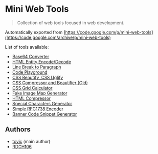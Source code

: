 Mini Web Tools
==============

> Collection of web tools focused in web development.

Automatically exported from [https://code.google.com/p/mini-web-tools](https://code.google.com/archive/p/mini-web-tools)

List of tools available:

 - [Base64 Converter](https://rawgit.com/tovic/mini-web-tools/master/converter.base64.html)
 - [HTML Entity Encode/Decode](https://rawgit.com/tovic/mini-web-tools/master/converter.entity.html)
 - [Line Break to Paragraph](https://rawgit.com/tovic/mini-web-tools/master/converter.line-break.html)
 - [Code Playground](https://rawgit.com/tovic/mini-web-tools/master/code-playground.html)
 - [CSS Beautify, CSS Uglify](https://rawgit.com/tovic/mini-web-tools/master/converter.css.html)
 - [CSS Compressor and Beautifier (Old)](https://rawgit.com/tovic/mini-web-tools/master/css-compressor-and-beautifier.old.html)
 - [CSS Grid Calculator](https://rawgit.com/tovic/mini-web-tools/master/css-grid-calculator.html)
 - [Fake Image Map Generator](https://rawgit.com/tovic/mini-web-tools/master/fake-image-map-generator.html)
 - [HTML Compressor](https://rawgit.com/tovic/mini-web-tools/master/html-compressor.html)
 - [Special Characters Generator](https://rawgit.com/tovic/mini-web-tools/master/generator.ascii.html)
 - [Simple RFC1738 Encoder](https://rawgit.com/RDCH106/Simple-RFC1738-Encoder/master/demo.html)
 - [Banner Code Snippet Generator](https://rawgit.com/RDCH106/banner-code-snippet-generator/master/generator/banner-code-snippet-generator.html)

Authors
-------

 - [tovic](https://github.com/tovic) (main author)
 - [RDCH106](https://github.com/RDCH106)